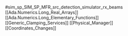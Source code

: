 #sim_sp_SIM_SP_MFR_src_detection_simulator_rx_beams
[[Ada.Numerics.Long_Real_Arrays]]
[[Ada.Numerics.Long_Elementary_Functions]]
[[Generic_Clamping_Services]]
[[Physical_Manager]]
[[Coordinates_Changes]]

